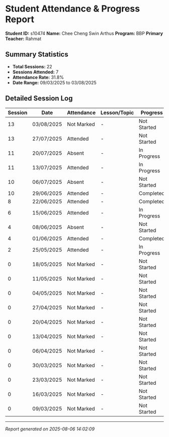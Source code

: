 # Student Attendance & Progress Report

**Student ID:** s10474
**Name:** Chee Cheng Swin Arthus
**Program:** BBP
**Primary Teacher:** Rahmat

## Summary Statistics
- **Total Sessions:** 22
- **Sessions Attended:** 7
- **Attendance Rate:** 31.8%
- **Date Range:** 09/03/2025 to 03/08/2025

## Detailed Session Log

| Session | Date | Attendance | Lesson/Topic | Progress |
|---------|------|------------|--------------|----------|
| 13 | 03/08/2025 | Not Marked | - | Not Started |
| 13 | 27/07/2025 | Attended | - | Not Started |
| 11 | 20/07/2025 | Absent | - | In Progress |
| 11 | 13/07/2025 | Attended | - | In Progress |
| 10 | 06/07/2025 | Absent | - | Not Started |
| 10 | 29/06/2025 | Attended | - | Completed |
| 8 | 22/06/2025 | Attended | - | Completed |
| 6 | 15/06/2025 | Attended | - | In Progress |
| 4 | 08/06/2025 | Absent | - | Not Started |
| 4 | 01/06/2025 | Attended | - | Completed |
| 2 | 25/05/2025 | Attended | - | In Progress |
| 0 | 18/05/2025 | Not Marked | - | Not Started |
| 0 | 11/05/2025 | Not Marked | - | Not Started |
| 0 | 04/05/2025 | Not Marked | - | Not Started |
| 0 | 27/04/2025 | Not Marked | - | Not Started |
| 0 | 20/04/2025 | Not Marked | - | Not Started |
| 0 | 13/04/2025 | Not Marked | - | Not Started |
| 0 | 06/04/2025 | Not Marked | - | Not Started |
| 0 | 30/03/2025 | Not Marked | - | Not Started |
| 0 | 23/03/2025 | Not Marked | - | Not Started |
| 0 | 16/03/2025 | Not Marked | - | Not Started |
| 0 | 09/03/2025 | Not Marked | - | Not Started |

---
*Report generated on 2025-08-06 14:02:09*